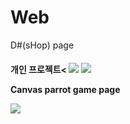 # Web
<p>D#(sHop) page</p>
<h4>개인 프로젝트<
<img src="https://user-images.githubusercontent.com/75851930/102365985-7b207d00-3ffb-11eb-93bb-a9ea34c0534b.png">
<img src="https://user-images.githubusercontent.com/75851930/102366068-8e334d00-3ffb-11eb-8676-f7740736674c.png">
<p>Canvas parrot game page</p>
<img src="https://user-images.githubusercontent.com/75851930/102363702-01878f80-3ff9-11eb-93ce-2a923cc1a5b9.png">
